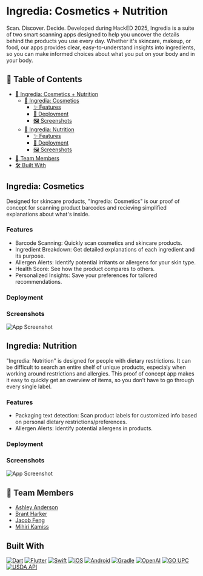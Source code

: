 
# Ingredia: Cosmetics + Nutrition

Scan. Discover. Decide.
Developed during HackED 2025, Ingredia is a suite of two smart scanning apps designed to help you uncover the details behind the products you use every day. Whether it's skincare, makeup, or food, our apps provides clear, easy-to-understand insights into ingredients, so you can make informed choices about what you put on your body and in your body.

## 📖 Table of Contents
- [📘 Ingredia: Cosmetics + Nutrition](#-ingredia-cosmetics--nutrition)
  - [💄 Ingredia: Cosmetics](#-ingredia-cosmetics)
    - [✨ Features](#-features)
    - [🚀 Deployment](#-deployment)
    - [🖼️ Screenshots](#-screenshots)
  - [🥗 Ingredia: Nutrition](#-ingredia-nutrition)
    - [✨ Features](#-features-1)
    - [🚀 Deployment](#-deployment-1)
    - [🖼️ Screenshots](#-screenshots-1)
- [👥 Team Members](#-team-members)
- [🛠️ Built With](#-built-with)


## Ingredia: Cosmetics

Designed for skincare products, "Ingredia: Cosmetics" is our proof of concept for scanning product barcodes and recieving simplified explanations about what's inside. 

### Features
- Barcode Scanning: Quickly scan cosmetics and skincare products.
- Ingredient Breakdown: Get detailed explanations of each ingredient and its purpose.
- Allergen Alerts: Identify potential irritants or allergens for your skin type.
- Health Score: See how the product compares to others.
- Personalized Insights: Save your preferences for tailored recommendations.

### Deployment

### Screenshots

![App Screenshot](https://via.placeholder.com/468x300?text=App+Screenshot+Here)

## Ingredia: Nutrition

"Ingredia: Nutrition" is designed for people with dietary restrictions. It can be difficult to search an entire shelf of unique products, especialy when working around restrictions and allergies. This proof of concept app makes it easy to quickly get an overview of items, so you don’t have to go through every single label.

### Features

- Packaging text detection: Scan product labels for customized info based on personal dietary restrictions/preferences.
- Allergen Alerts: Identify potential allergens in products.

### Deployment

### Screenshots

![App Screenshot](https://via.placeholder.com/468x300?text=App+Screenshot+Here)

## 👥 Team Members
- [Ashley Anderson](https://github.com/Precisshley)
- [Brant Harker](https://github.com/Brant-Harker)
- [Jacob Feng](https://github.com/peanutChowder)
- [Mihiri Kamiss](https://github.com/Jaymerist)

## Built With

[![Dart][Dart-shield]][dart-url]
[![Flutter][Flutter-shield]][flutter-url]
[![Swift][Swift-shield]][swift-url]
[![iOS][iOS-shield]][ios-url]
[![Android][Android-shield]][android-url]
[![Gradle][Gradle-shield]][gradle-url]
[![OpenAI][OpenAI-shield]][openai-url]
[![GO UPC][GOUPC-shield]][goupc-url]
[![USDA API][USDAAPI-shield]][usdaapi-url]

<!-- MARKDOWN LINKS & IMAGES -->
<!-- https://www.markdownguide.org/basic-syntax/#reference-style-links -->
[Dart-shield]: https://img.shields.io/badge/Dart-0175C2?style=for-the-badge&logo=dart&logoColor=white
[dart-url]: https://dart.dev/

[Flutter-shield]: https://img.shields.io/badge/Flutter-02569B?style=for-the-badge&logo=flutter&logoColor=white
[flutter-url]: https://flutter.dev/

[Swift-shield]: https://img.shields.io/badge/Swift-FA7343?style=for-the-badge&logo=swift&logoColor=white
[swift-url]: https://developer.apple.com/swift/

[iOS-shield]: https://img.shields.io/badge/iOS-000000?style=for-the-badge&logo=ios&logoColor=white
[ios-url]: https://developer.apple.com/ios/

[Android-shield]: https://img.shields.io/badge/Android-3DDC84?style=for-the-badge&logo=android&logoColor=white
[android-url]: https://developer.android.com/

[Gradle-shield]: https://img.shields.io/badge/Gradle-02303A?style=for-the-badge&logo=gradle&logoColor=white
[gradle-url]: https://gradle.org/

[OpenAI-shield]: https://img.shields.io/badge/OpenAI-412991?style=for-the-badge&logo=openai&logoColor=white
[openai-url]: https://openai.com/

[GOUPC-shield]: https://img.shields.io/badge/GO%20UPC-FF5722?style=for-the-badge&logo=barcode&logoColor=white
[goupc-url]: https://go-upc.com/

[USDAAPI-shield]: https://img.shields.io/badge/USDA%20API-4CAF50?style=for-the-badge&logo=gov&logoColor=white
[usdaapi-url]: https://fdc.nal.usda.gov/api-key-signup.html

